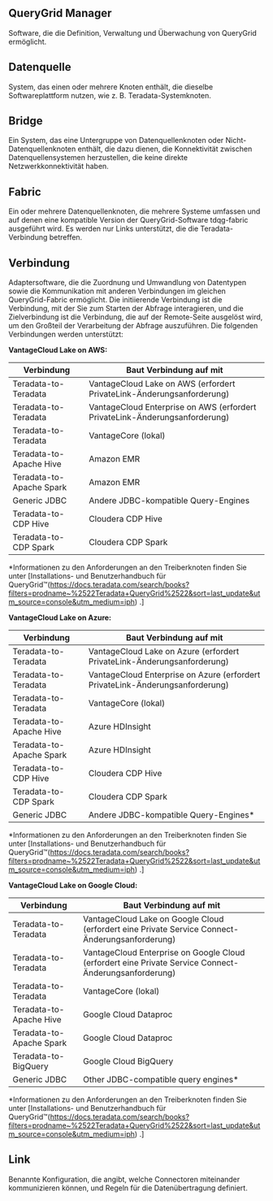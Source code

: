 ## QueryGrid Manager


Software, die die Definition, Verwaltung und Überwachung von QueryGrid ermöglicht.

## Datenquelle


System, das einen oder mehrere Knoten enthält, die dieselbe Softwareplattform nutzen, wie z. B. Teradata-Systemknoten.

## Bridge


Ein System, das eine Untergruppe von Datenquellenknoten oder Nicht-Datenquellenknoten enthält, die dazu dienen, die Konnektivität zwischen Datenquellensystemen herzustellen, die keine direkte Netzwerkkonnektivität haben.

## Fabric


Ein oder mehrere Datenquellenknoten, die mehrere Systeme umfassen und auf denen eine kompatible Version der QueryGrid-Software tdqg-fabric ausgeführt wird. Es werden nur Links unterstützt, die die Teradata-Verbindung betreffen.

## Verbindung


Adaptersoftware, die die Zuordnung und Umwandlung von Datentypen sowie die Kommunikation mit anderen Verbindungen im gleichen QueryGrid-Fabric ermöglicht. Die initiierende Verbindung ist die Verbindung, mit der Sie zum Starten der Abfrage interagieren, und die Zielverbindung ist die Verbindung, die auf der Remote-Seite ausgelöst wird, um den Großteil der Verarbeitung der Abfrage auszuführen. Die folgenden Verbindungen werden unterstützt:

**VantageCloud Lake on AWS:**

|Verbindung|Baut Verbindung auf mit|
|----------|------------|
|Teradata-to-Teradata|VantageCloud Lake on AWS (erfordert PrivateLink-Änderungsanforderung)|
|Teradata-to-Teradata|VantageCloud Enterprise on AWS (erfordert PrivateLink-Änderungsanforderung)|
|Teradata-to-Teradata|VantageCore (lokal)|
|Teradata-to-Apache Hive|Amazon EMR|
|Teradata-to-Apache Spark|Amazon EMR|
|Generic JDBC|Andere JDBC-kompatible Query-Engines|
|Teradata-to-CDP Hive|Cloudera CDP Hive|
|Teradata-to-CDP Spark|Cloudera CDP Spark|

*Informationen zu den Anforderungen an den Treiberknoten finden Sie unter [Installations- und Benutzerhandbuch für QueryGrid™(https://docs.teradata.com/search/books?filters=prodname~%2522Teradata+QueryGrid%2522&sort=last_update&utm_source=console&utm_medium=iph) .]

**VantageCloud Lake on Azure:**

|Verbindung|Baut Verbindung auf mit|
|----------|------------|
|Teradata-to-Teradata|VantageCloud Lake on Azure (erfordert PrivateLink-Änderungsanforderung)|
|Teradata-to-Teradata|VantageCloud Enterprise on Azure (erfordert PrivateLink-Änderungsanforderung)|
|Teradata-to-Teradata|VantageCore (lokal)|
|Teradata-to-Apache Hive|Azure HDInsight|
|Teradata-to-Apache Spark|Azure HDInsight|
|Teradata-to-CDP Hive|Cloudera CDP Hive|
|Teradata-to-CDP Spark|Cloudera CDP Spark|
|Generic JDBC|Andere JDBC-kompatible Query-Engines*|

*Informationen zu den Anforderungen an den Treiberknoten finden Sie unter [Installations- und Benutzerhandbuch für QueryGrid™(https://docs.teradata.com/search/books?filters=prodname~%2522Teradata+QueryGrid%2522&sort=last_update&utm_source=console&utm_medium=iph) .]

**VantageCloud Lake on Google Cloud:**

|Verbindung|Baut Verbindung auf mit|
|----------|------------|
|Teradata-to-Teradata|VantageCloud Lake on Google Cloud (erfordert eine Private Service Connect-Änderungsanforderung)|
|Teradata-to-Teradata|VantageCloud Enterprise on Google Cloud (erfordert eine Private Service Connect-Änderungsanforderung)|
|Teradata-to-Teradata|VantageCore (lokal)|
|Teradata-to-Apache Hive|Google Cloud Dataproc|
|Teradata-to-Apache Spark|Google Cloud Dataproc|
|Teradata-to-BigQuery|Google Cloud BigQuery|
|Generic JDBC|Other JDBC-compatible query engines*|

*Informationen zu den Anforderungen an den Treiberknoten finden Sie unter [Installations- und Benutzerhandbuch für QueryGrid™(https://docs.teradata.com/search/books?filters=prodname~%2522Teradata+QueryGrid%2522&sort=last_update&utm_source=console&utm_medium=iph) .]

## Link


Benannte Konfiguration, die angibt, welche Connectoren miteinander kommunizieren können, und Regeln für die Datenübertragung definiert.

